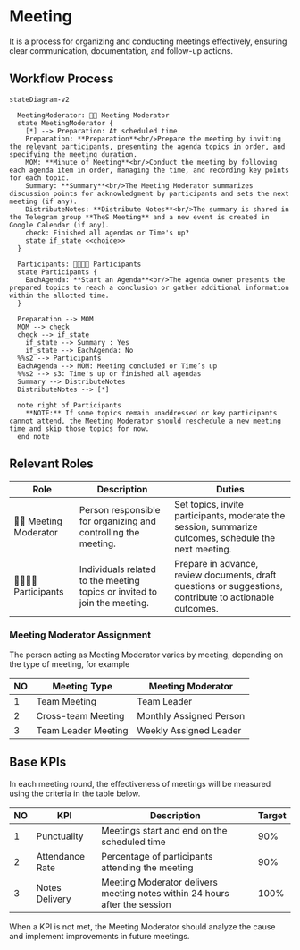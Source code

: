 # Meeting

It is a process for organizing and conducting meetings effectively, ensuring clear communication, documentation, and follow-up actions.

## Workflow Process

```mermaid
stateDiagram-v2

  MeetingModerator: 👩‍💼 Meeting Moderator
  state MeetingModerator {
    [*] --> Preparation: At scheduled time
    Preparation: **Preparation**<br/>Prepare the meeting by inviting the relevant participants, presenting the agenda topics in order, and specifying the meeting duration.
    MOM: **Minute of Meeting**<br/>Conduct the meeting by following each agenda item in order, managing the time, and recording key points for each topic.
    Summary: **Summary**<br/>The Meeting Moderator summarizes discussion points for acknowledgment by participants and sets the next meeting (if any).
    DistributeNotes: **Distribute Notes**<br/>The summary is shared in the Telegram group **TheS Meeting** and a new event is created in Google Calendar (if any).
    check: Finished all agendas or Time's up?
    state if_state <<choice>>
  }

  Participants: 👨‍👩‍👧‍👦 Participants
  state Participants {
    EachAgenda: **Start an Agenda**<br/>The agenda owner presents the prepared topics to reach a conclusion or gather additional information within the allotted time.
  }

  Preparation --> MOM
  MOM --> check
  check --> if_state
    if_state --> Summary : Yes
    if_state --> EachAgenda: No
  %%s2 --> Participants
  EachAgenda --> MOM: Meeting concluded or Time’s up
  %%s2 --> s3: Time's up or finished all agendas
  Summary --> DistributeNotes
  DistributeNotes --> [*]

  note right of Participants
    **NOTE:** If some topics remain unaddressed or key participants cannot attend, the Meeting Moderator should reschedule a new meeting time and skip those topics for now.
  end note
```

## Relevant Roles

| Role               | Description                                                                 | Duties                                                                                                    |
|--------------------|-----------------------------------------------------------------------------|-----------------------------------------------------------------------------------------------------------|
| 👩‍💼 Meeting Moderator  | Person responsible for organizing and controlling the meeting.              | Set topics, invite participants, moderate the session, summarize outcomes, schedule the next meeting.     |
| 👨‍👩‍👧‍👦 Participants       | Individuals related to the meeting topics or invited to join the meeting. | Prepare in advance, review documents, draft questions or suggestions, contribute to actionable outcomes.  |

### Meeting Moderator Assignment
The person acting as Meeting Moderator varies by meeting, depending on the type of meeting, for example

| NO | Meeting Type        | Meeting Moderator        |
|----|---------------------|--------------------------|
| 1  | Team Meeting        | Team Leader              |
| 2  | Cross-team Meeting  | Monthly Assigned Person  |
| 3  | Team Leader Meeting | Weekly Assigned Leader   |

## Base KPIs

In each meeting round, the effectiveness of meetings will be measured using the criteria in the table below.

| NO | KPI                     | Description                                                     | Target |
|----|-------------------------|-----------------------------------------------------------------|--------|
| 1 | Punctuality   | Meetings start and end on the scheduled time                    | 90%    |
| 2 | Attendance Rate | Percentage of participants attending the meeting                | 90%    |
| 3 | Notes Delivery  | Meeting Moderator delivers meeting notes within 24 hours after the session         | 100%   |

When a KPI is not met, the Meeting Moderator should analyze the cause and implement improvements in future meetings.